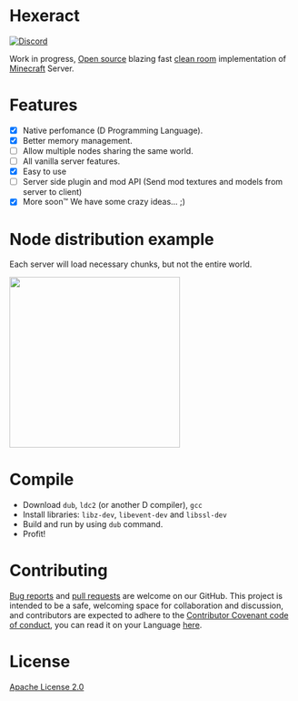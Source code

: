 # Hexeract
[![Discord](https://img.shields.io/discord/371055566480605184.svg)](https://discord.gg/qKjuDxx)

Work in progress, [Open source](https://en.wikipedia.org/wiki/Free_and_open-source_software) blazing fast [clean room](https://en.wikipedia.org/wiki/Clean_room_design) implementation of [Minecraft](https://minecraft.net) Server.

# Features
- [X] Native perfomance (D Programming Language).
- [X] Better memory management.
- [ ] Allow multiple nodes sharing the same world.
- [ ] All vanilla server features.
- [X] Easy to use
- [ ] Server side plugin and mod API (Send mod textures and models from server to client)
- [x] More soon™ We have some crazy ideas... ;)

# Node distribution example
Each server will load necessary chunks, but not the entire world.

<img src="https://i.imgur.com/EILD6bY.png" width="300">

# Compile

 - Download `dub`, `ldc2` (or another D compiler), `gcc`
 - Install libraries: `libz-dev`, `libevent-dev` and `libssl-dev`
 - Build and run by using `dub` command.
 - Profit!

# Contributing
[Bug reports](https://github.com/KernelFreeze/Hexeract/issues) and [pull requests](https://github.com/KernelFreeze/Hexeract/pulls) are welcome on our GitHub. This project is intended to be a safe, welcoming space for collaboration and discussion, and contributors are expected to adhere to the [Contributor Covenant code of conduct](https://github.com/KernelFreeze/Hexeract/blob/master/CONTRIBUTING.md), you can read it on your Language [here](https://www.contributor-covenant.org/translations.html).

# License
[Apache License 2.0](https://github.com/KernelFreeze/Hexeract/blob/master/LICENSE)